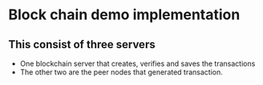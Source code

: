 # Block chain demo implementation
## This consist of three servers
* One blockchain server that creates, verifies and saves the transactions
* The other two are the peer nodes that generated transaction.



